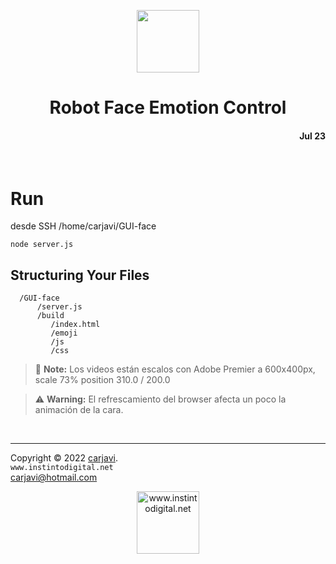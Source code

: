 <p align="center"><img src="./img/logo.png" height="100" alt=" " /></p>
<h1 align="center"> Robot Face Emotion Control </h1> 
<h4 align="right">Jul 23</h4>

<br>

# Run 
desde SSH /home/carjavi/GUI-face
```
node server.js
```

##  Structuring Your Files
```
  /GUI-face
      /server.js
      /build
         /index.html
         /emoji
         /js
         /css
 ```
> :memo: **Note:** Los videos están escalos con Adobe Premier a 600x400px, scale 73% position 310.0 / 200.0

> :warning: **Warning:** El refrescamiento del browser afecta un poco la animación de la cara.

<br>

---
Copyright &copy; 2022 [carjavi](https://github.com/carjavi). <br>
```www.instintodigital.net``` <br>
carjavi@hotmail.com <br>
<p align="center">
    <a href="https://instintodigital.net/" target="_blank"><img src="./img/developer.png" height="100" alt="www.instintodigital.net"></a>
</p>

